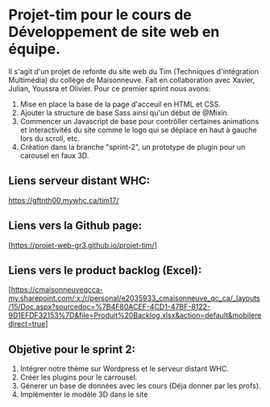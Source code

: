 ﻿# Projet-tim pour le cours de Développement de site web en équipe.
Il s'agit d'un projet de refonte du site web du Tim (Techniques d'intégration Multimédia) du collège de Maisonneuve. Fait en collaboration avec Xavier, Julian, Youssra et Olivier.
Pour ce premier sprint nous avons:
1. Mise en place la base de la page d'acceuil en HTML et CSS.
2. Ajouter la structure de base Sass ainsi qu'un début de @Mixin.
3. Commencer un Javascript de base pour contrôller certaines animations et interactivités du site comme le logo qui se déplace en haut à gauche lors du scroll, etc.
4. Création dans la branche "sprint-2", un prototype de plugin pour un carousel en faux 3D.

## Liens serveur distant WHC:
https://gftnth00.mywhc.ca/tim17/

## Liens vers la Github page: 
[https://projet-web-gr3.github.io/projet-tim/]

## Liens vers le product backlog (Excel): 
[https://cmaisonneuveqcca-my.sharepoint.com/:x:/r/personal/e2035933_cmaisonneuve_qc_ca/_layouts/15/Doc.aspx?sourcedoc=%7B4F80ACEF-4CD1-47BF-8122-9D1EFDF32153%7D&file=Produit%20Backlog.xlsx&action=default&mobileredirect=true]


## Objetive pour le sprint 2:
1. Intégrer notre thème sur Wordpress et le serveur distant WHC.
2. Créer les plugins pour le carrousel.
3. Génerer un base de données avec les cours (Déja donner par les profs).
4. Implémenter le modèle 3D dans le site




